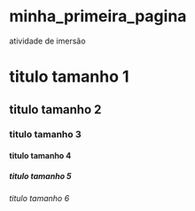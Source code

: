 # minha_primeira_pagina
atividade de imersão

# titulo tamanho 1
## titulo tamanho 2
### titulo tamanho 3
#### titulo tamanho 4
##### titulo tamanho 5
###### titulo tamanho 6
